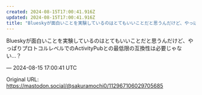 ```yaml
---
created: 2024-08-15T17:00:41.916Z
updated: 2024-08-15T17:00:41.916Z
title: "Blueskyが面白いことを実験しているのはとてもいいことだと思うんだけど、やっぱりプロトコルレベルでのActivityPubとの最低限の互換性は必要じゃない…[...]"
---
```


<p>Blueskyが面白いことを実験しているのはとてもいいことだと思うんだけど、やっぱりプロトコルレベルでのActivityPubとの最低限の互換性は必要じゃない…？</p>

&mdash; 2024-08-15 17:00:41 UTC

Original URL: https://mastodon.social/@sakuramochi0/112967106029705685
